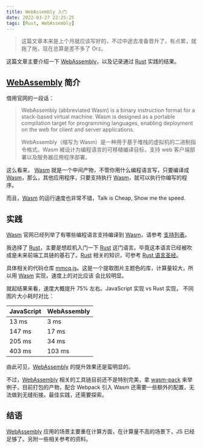 ```yaml
---
title: WebAssembly 入门
date: 2022-03-27 22:25:25
tags: [Rust, WebAssembly]
---
```


> 这篇文章本来是上个月就应该写好的，不过中途去准备晋升了，有点累，就拖了拖，现在总算是差不多了 Orz。

这篇文章主要介绍一下 [WebAssembly]，以及记录通过 [Rust] 实践的结果。

<!-- more -->

## [WebAssembly] 简介

借用官网的一段话：

> WebAssembly (abbreviated Wasm) is a binary instruction format for a stack-based virtual machine. Wasm is designed as a portable compilation target for programming languages, enabling deployment on the web for client and server applications.
>
> WebAssembly（缩写为 Wasm）是一种用于基于堆栈的虚拟机的二进制指令格式。Wasm 被设计为编程语言的可移植编译目标，支持 web 客户端部署以及服务器应用程序部署。

这么看来， [Wasm] 就是一个中间产物，不管你用什么编程语言写，只要编译成 [Wasm]，那么，其他应用程序，只要支持执行 [Wasm]，就可以执行你编写的程序。

而且，[Wasm] 的运行速度也非常不错，Talk is Cheap, Show me the speed.

## 实践

[Wasm] 官网已经列举了有哪些编程语言支持编译到 [Wasm]，请参考 [支持列表](https://webassembly.org/getting-started/developers-guide/)。

我选择了 [Rust]，主要是想趁机入门一下 [Rust] 这门语言。毕竟这本语言已经被吹成是未来前端工具链的基石了。[Rust] 相关的知识，可参考 [Rust 语言圣经](https://github.com/sunface/rust-course)。

具体相关的代码仓库 [mmcq.js]。这是一个提取图片主题色的库，计算量较大，所以用 [Wasm] 实现，速度上的对比应该
会比较明显。

就起结果来看，速度大概提升 75% 左右。JavaScript 实现 vs Rust 实现， 不同图片大小耗时对比：

| JavaScript | WebAssembly |
| ---------- | ----------- |
| 13 ms      | 3 ms        |
| 147 ms     | 17 ms       |
| 205 ms     | 34 ms       |
| 403 ms     | 103 ms      |

由此可见，[WebAssembly] 的提升效果还是蛮明显的。

不过，[WebAssembly] 相关的工具链目前还不是特别完美，拿 [wasm-pack] 来举例子，目前打包的产物，配合 Webpack 引入 Wasm 还需要一些额外的配置，无法做到无缝衔接。最佳实践，还需要探索。

## 结语

[WebAssembly] 应用的场景主要重在计算方面，在计算量不高的场景下，JS 已经足够了。另附一些相关参考的资料。

[wasm-pack]: https://github.com/rustwasm/wasm-pack
[webassembly]: https://webassembly.org/
[wasm]: https://webassembly.org/
[rust]: https://www.rust-lang.org/
[mmcq.js]: https://github.com/0x-jerry/mmcq.js
